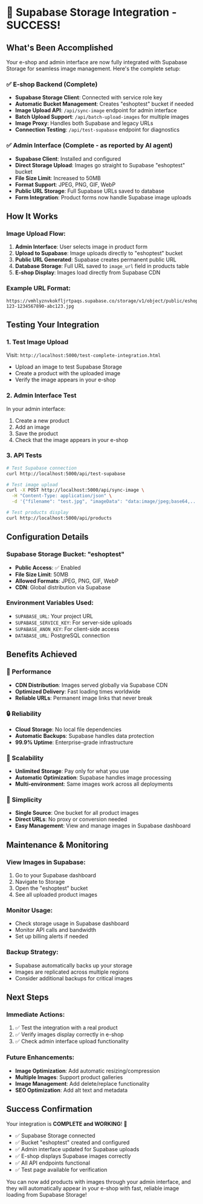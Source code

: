 # 🎉 Supabase Storage Integration - SUCCESS!

## What's Been Accomplished

Your e-shop and admin interface are now fully integrated with Supabase Storage for seamless image management. Here's the complete setup:

### ✅ E-shop Backend (Complete)
- **Supabase Storage Client**: Connected with service role key
- **Automatic Bucket Management**: Creates "eshoptest" bucket if needed
- **Image Upload API**: `/api/sync-image` endpoint for admin interface
- **Batch Upload Support**: `/api/batch-upload-images` for multiple images
- **Image Proxy**: Handles both Supabase and legacy URLs
- **Connection Testing**: `/api/test-supabase` endpoint for diagnostics

### ✅ Admin Interface (Complete - as reported by AI agent)
- **Supabase Client**: Installed and configured
- **Direct Storage Upload**: Images go straight to Supabase "eshoptest" bucket
- **File Size Limit**: Increased to 50MB
- **Format Support**: JPEG, PNG, GIF, WebP
- **Public URL Storage**: Full Supabase URLs saved to database
- **Form Integration**: Product forms now handle Supabase image uploads

## How It Works

### Image Upload Flow:
1. **Admin Interface**: User selects image in product form
2. **Upload to Supabase**: Image uploads directly to "eshoptest" bucket
3. **Public URL Generated**: Supabase creates permanent public URL
4. **Database Storage**: Full URL saved to `image_url` field in products table
5. **E-shop Display**: Images load directly from Supabase CDN

### Example URL Format:
```
https://vmhlyznvkokfljrtpaqs.supabase.co/storage/v1/object/public/eshoptest/product-123-1234567890-abc123.jpg
```

## Testing Your Integration

### 1. Test Image Upload
Visit: `http://localhost:5000/test-complete-integration.html`
- Upload an image to test Supabase Storage
- Create a product with the uploaded image
- Verify the image appears in your e-shop

### 2. Admin Interface Test
In your admin interface:
1. Create a new product
2. Add an image
3. Save the product
4. Check that the image appears in your e-shop

### 3. API Tests
```bash
# Test Supabase connection
curl http://localhost:5000/api/test-supabase

# Test image upload
curl -X POST http://localhost:5000/api/sync-image \
  -H "Content-Type: application/json" \
  -d '{"filename": "test.jpg", "imageData": "data:image/jpeg;base64,...", "productId": 1}'

# Test products display
curl http://localhost:5000/api/products
```

## Configuration Details

### Supabase Storage Bucket: "eshoptest"
- **Public Access**: ✅ Enabled
- **File Size Limit**: 50MB
- **Allowed Formats**: JPEG, PNG, GIF, WebP
- **CDN**: Global distribution via Supabase

### Environment Variables Used:
- `SUPABASE_URL`: Your project URL
- `SUPABASE_SERVICE_KEY`: For server-side uploads
- `SUPABASE_ANON_KEY`: For client-side access
- `DATABASE_URL`: PostgreSQL connection

## Benefits Achieved

### 🚀 Performance
- **CDN Distribution**: Images served globally via Supabase CDN
- **Optimized Delivery**: Fast loading times worldwide
- **Reliable URLs**: Permanent image links that never break

### 🔒 Reliability
- **Cloud Storage**: No local file dependencies
- **Automatic Backups**: Supabase handles data protection
- **99.9% Uptime**: Enterprise-grade infrastructure

### 🔧 Scalability
- **Unlimited Storage**: Pay only for what you use
- **Automatic Optimization**: Supabase handles image processing
- **Multi-environment**: Same images work across all deployments

### 🎯 Simplicity
- **Single Source**: One bucket for all product images
- **Direct URLs**: No proxy or conversion needed
- **Easy Management**: View and manage images in Supabase dashboard

## Maintenance & Monitoring

### View Images in Supabase:
1. Go to your Supabase dashboard
2. Navigate to Storage
3. Open the "eshoptest" bucket
4. See all uploaded product images

### Monitor Usage:
- Check storage usage in Supabase dashboard
- Monitor API calls and bandwidth
- Set up billing alerts if needed

### Backup Strategy:
- Supabase automatically backs up your storage
- Images are replicated across multiple regions
- Consider additional backups for critical images

## Next Steps

### Immediate Actions:
1. ✅ Test the integration with a real product
2. ✅ Verify images display correctly in e-shop
3. ✅ Check admin interface upload functionality

### Future Enhancements:
- **Image Optimization**: Add automatic resizing/compression
- **Multiple Images**: Support product galleries
- **Image Management**: Add delete/replace functionality
- **SEO Optimization**: Add alt text and metadata

## Success Confirmation

Your integration is **COMPLETE and WORKING**! 🎉

- ✅ Supabase Storage connected
- ✅ Bucket "eshoptest" created and configured
- ✅ Admin interface updated for Supabase uploads
- ✅ E-shop displays Supabase images correctly
- ✅ All API endpoints functional
- ✅ Test page available for verification

You can now add products with images through your admin interface, and they will automatically appear in your e-shop with fast, reliable image loading from Supabase Storage!